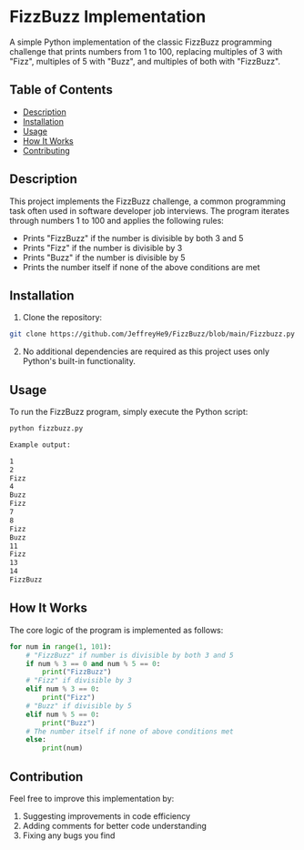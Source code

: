 # FizzBuzz Implementation

A simple Python implementation of the classic FizzBuzz programming challenge that prints numbers from 1 to 100, replacing multiples of 3 with "Fizz", multiples of 5 with "Buzz", and multiples of both with "FizzBuzz".

## Table of Contents
- [Description](#description)
- [Installation](#installation)
- [Usage](#usage)
- [How It Works](#how-it-works)
- [Contributing](#contributing)

## Description
This project implements the FizzBuzz challenge, a common programming task often used in software developer job interviews. The program iterates through numbers 1 to 100 and applies the following rules:
- Prints "FizzBuzz" if the number is divisible by both 3 and 5
- Prints "Fizz" if the number is divisible by 3
- Prints "Buzz" if the number is divisible by 5
- Prints the number itself if none of the above conditions are met

## Installation
1. Clone the repository:
```bash
git clone https://github.com/JeffreyHe9/FizzBuzz/blob/main/Fizzbuzz.py
```
2. No additional dependencies are required as this project uses only Python's built-in functionality.


## Usage
To run the FizzBuzz program, simply execute the Python script:

```bash
python fizzbuzz.py

Example output:

1
2
Fizz
4
Buzz
Fizz
7
8
Fizz
Buzz
11
Fizz
13
14
FizzBuzz
```

## How It Works
The core logic of the program is implemented as follows:

```python
for num in range(1, 101):
    # "FizzBuzz" if number is divisible by both 3 and 5
    if num % 3 == 0 and num % 5 == 0:
        print("FizzBuzz")
    # "Fizz" if divisible by 3
    elif num % 3 == 0:
        print("Fizz")
    # "Buzz" if divisible by 5
    elif num % 5 == 0:
        print("Buzz")
    # The number itself if none of above conditions met
    else:
        print(num)
```

## Contribution
Feel free to improve this implementation by:

1. Suggesting improvements in code efficiency
2. Adding comments for better code understanding
3. Fixing any bugs you find
